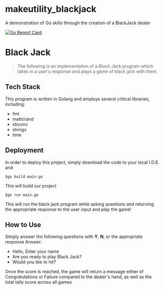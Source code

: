# makeutility_blackjack
A demonstration of Go skills through the creation of a BlackJack dealer

[![Go Report Card](https://goreportcard.com/badge/github.com/H-Jan/makeutility_blackjack)](https://goreportcard.com/report/github.com/H-Jan/makeutility_blackjack)


# Black Jack 

> The following is an implementation of a *Black Jack* program which takes in a user's response and plays a game of black jack with them. 

<h2> Tech Stack </h2>
This program is written in Golang and employs several critical libraries, including:

- fmt
- math/rand
- strconv
- strings
- time
 
<h2> Deployment </h2>
In order to deploy this project, simply download the code to your local I.D.E. and

```
$go build main.go

```

This will build our project

```
$go run main.go
```

This will run the black jack program while asking questions and returning the appropriate response to the user input and play the game!

<h2> How to Use </h2>

Simply answer the following questions with **Y**, **N**, or the appropriate response
Answer: 
- Hello, Enter your name
- Are you ready to play Black Jack?
- Would you like to hit?

Once the score is reached, the game will return a message either of Congratulations or Failure compared to the dealer's hand, as well as the total tally score across all games
